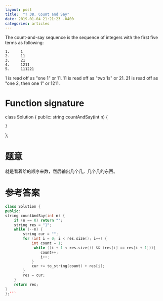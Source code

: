 ```yaml
---
layout: post
title:  "? 38. Count and Say"
date: 2019-01-04 21:21:23 -0400
categories: articles
---
```

The count-and-say sequence is the sequence of integers with the first five terms as following:
```
1.     1
2.     11
3.     21
4.     1211
5.     111221
```
1 is read off as "one 1" or 11.
11 is read off as "two 1s" or 21.
21 is read off as "one 2, then one 1" or 1211.
# Function signature
class Solution {
public:
    string countAndSay(int n) {
        
    }
};

# 题意
就是看着给的顺序来数，然后输出几个几，几个几的东西。

# 参考答案
```c++
class Solution {
public:
string countAndSay(int n) {
    if (n == 0) return "";
    string res = "1";
    while (--n) {
        string cur = "";
        for (int i = 0; i < res.size(); i++) {
            int count = 1;
             while ((i + 1 < res.size()) && (res[i] == res[i + 1])){
                count++;    
                i++;
            }
            cur += to_string(count) + res[i];
        }
        res = cur;
    }
    return res;
}
};```